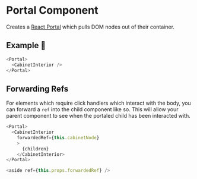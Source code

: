 # Portal Component

Creates a [React Portal](https://reactjs.org/docs/portals.html) which pulls DOM nodes out of their container.

## Example 🚀

```javascript
<Portal>
  <CabinetInterior />
</Portal>
```

## Forwarding Refs

For elements which require click handlers which interact with the body, you can forward a `ref` into the child component like so. This will allow your parent component to see when the portaled child has been interacted with.

```javascript
<Portal>
  <CabinetInterior
    forwardedRef={this.cabinetNode}
    >
      {children}
    </CabinetInterior>
</Portal>

<aside ref={this.props.forwardedRef} />
```
